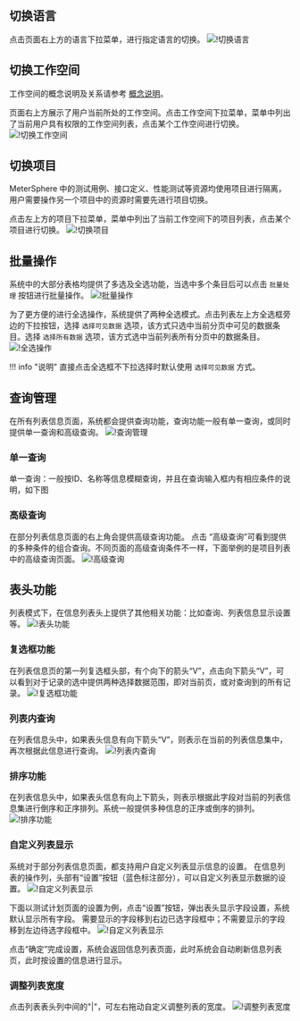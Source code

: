 ## 切换语言
点击页面右上方的语言下拉菜单，进行指定语言的切换。
![!切换语言](../../img/general/切换语言.png)

## 切换工作空间
工作空间的概念说明及关系请参考 [概念说明](../system_arch.md#_4)。

页面右上方展示了用户当前所处的工作空间。点击工作空间下拉菜单，菜单中列出了当前用户具有权限的工作空间列表，点击某个工作空间进行切换。
![!切换工作空间](../../img/general/切换工作空间.png)

## 切换项目
MeterSphere 中的测试用例、接口定义、性能测试等资源均使用项目进行隔离，用户需要操作另一个项目中的资源时需要先进行项目切换。

点击左上方的项目下拉菜单，菜单中列出了当前工作空间下的项目列表，点击某个项目进行切换。
![!切换项目](../../img/general/切换项目.png)

## 批量操作
系统中的大部分表格均提供了多选及全选功能，当选中多个条目后可以点击 `批量处理` 按钮进行批量操作。
![!批量操作](../../img/general/批量操作.png)

为了更方便的进行全选操作，系统提供了两种全选模式。点击列表左上方全选框旁边的下拉按钮，选择 `选择可见数据` 选项，该方式只选中当前分页中可见的数据条目。选择 `选择所有数据` 选项，该方式选中当前列表所有分页中的数据条目。
![!全选操作](../../img/general/全选操作.png)

!!! info "说明"
    直接点击全选框不下拉选择时默认使用 `选择可见数据` 方式。

## 查询管理
在所有列表信息页面，系统都会提供查询功能，查询功能一般有单一查询，或同时提供单一查询和高级查询。
![!查询管理](../../img/general/查询管理.png)
### 单一查询
单一查询：一般按ID、名称等信息模糊查询，并且在查询输入框内有相应条件的说明，如下图
### 高级查询
在部分列表信息页面的右上角会提供高级查询功能。
点击 “高级查询”可看到提供的多种条件的组合查询。不同页面的高级查询条件不一样，下面举例的是项目列表中的高级查询页面。
![!高级查询](../../img/general/高级查询2.png)

## 表头功能
列表模式下，在信息列表头上提供了其他相关功能：比如查询、列表信息显示设置等。
![!表头功能](../../img/general/表头功能.png)

### 复选框功能
在列表信息页的第一列复选框头部，有个向下的箭头“V”，点击向下箭头“V”，可以看到对于记录的选中提供两种选择数据范围，即对当前页，或对查询到的所有记录。
![!复选框功能](../../img/general/复选框功能.png)

### 列表内查询
在列表信息头中，如果表头信息有向下箭头“V”，则表示在当前的列表信息集中，再次根据此信息进行查询。
![!列表内查询](../../img/general/列表内查询1.png)

### 排序功能
在列表信息头中，如果表头信息有向上下箭头，则表示根据此字段对当前的列表信息集进行倒序和正序排列。系统一般提供多种信息的正序或倒序的排列。
![!排序功能](../../img/general/排序功能.png)

### 自定义列表显示
系统对于部分列表信息页面，都支持用户自定义列表显示信息的设置。
在信息列表的操作列，头部有“设置”按钮（蓝色标注部分），可以自定义列表显示数据的设置。
![!自定义列表显示](../../img/general/自定义列表展示1.png)

下面以测试计划页面的设置为例，点击“设置”按钮，弹出表头显示字段设置，系统默认显示所有字段。
需要显示的字段移到右边已选字段框中；不需要显示的字段移到左边待选字段框中。
![!自定义列表显示](../../img/general/自定义列表展示2.png)

点击“确定”完成设置，系统会返回信息列表页面，此时系统会自动刷新信息列表页，此时按设置的信息进行显示。

### 调整列表宽度
点击列表表头列中间的"|"，可左右拖动自定义调整列表的宽度。
![!调整列表宽度](../../img/general/调整列表宽度.png)
